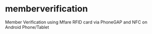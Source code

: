 # memberverification
Member Verification using Mfare RFID card via PhoneGAP and NFC on Android Phone/Tablet

